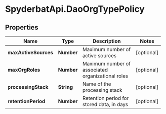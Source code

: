 # SpyderbatApi.DaoOrgTypePolicy

## Properties

Name | Type | Description | Notes
------------ | ------------- | ------------- | -------------
**maxActiveSources** | **Number** | Maximum number of active sources | [optional] 
**maxOrgRoles** | **Number** | Maximum number of associated organizational roles | [optional] 
**processingStack** | **String** | Name of the processing stack | [optional] 
**retentionPeriod** | **Number** | Retention period for stored data, in days | [optional] 


